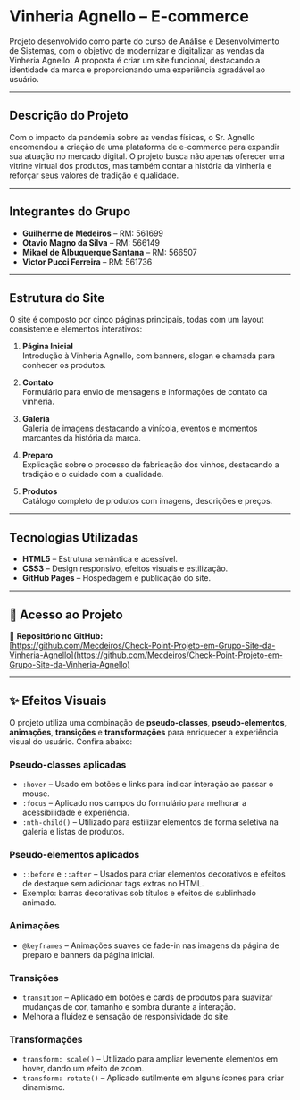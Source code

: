 
# Vinheria Agnello – E-commerce 

Projeto desenvolvido como parte do curso de Análise e Desenvolvimento de Sistemas, com o objetivo de modernizar e digitalizar as vendas da Vinheria Agnello. A proposta é criar um site funcional, destacando a identidade da marca e proporcionando uma experiência agradável ao usuário.

---

## Descrição do Projeto

Com o impacto da pandemia sobre as vendas físicas, o Sr. Agnello encomendou a criação de uma plataforma de e-commerce para expandir sua atuação no mercado digital. O projeto busca não apenas oferecer uma vitrine virtual dos produtos, mas também contar a história da vinheria e reforçar seus valores de tradição e qualidade.

---

## Integrantes do Grupo

- **Guilherme de Medeiros** – RM: 561699
- **Otavio Magno da Silva** – RM: 566149
- **Mikael de Albuquerque Santana** – RM: 566507
- **Victor Pucci Ferreira** – RM: 561736

---

## Estrutura do Site

O site é composto por cinco páginas principais, todas com um layout consistente e elementos interativos:

1. **Página Inicial**  
   Introdução à Vinheria Agnello, com banners, slogan e chamada para conhecer os produtos.

2. **Contato**  
   Formulário para envio de mensagens e informações de contato da vinheria.

3. **Galeria**  
   Galeria de imagens destacando a vinícola, eventos e momentos marcantes da história da marca.

4. **Preparo**  
   Explicação sobre o processo de fabricação dos vinhos, destacando a tradição e o cuidado com a qualidade.

5. **Produtos**  
   Catálogo completo de produtos com imagens, descrições e preços.

---

## Tecnologias Utilizadas

- **HTML5** – Estrutura semântica e acessível.
- **CSS3** – Design responsivo, efeitos visuais e estilização.
- **GitHub Pages** – Hospedagem e publicação do site.

---

## 🔗 Acesso ao Projeto

📎 **Repositório no GitHub:**  
[https://github.com/Mecdeiros/Check-Point-Projeto-em-Grupo-Site-da-Vinheria-Agnello](https://github.com/Mecdeiros/Check-Point-Projeto-em-Grupo-Site-da-Vinheria-Agnello)

---

## ✨ Efeitos Visuais

O projeto utiliza uma combinação de **pseudo-classes**, **pseudo-elementos**, **animações**, **transições** e **transformações** para enriquecer a experiência visual do usuário. Confira abaixo:

### Pseudo-classes aplicadas
- `:hover` – Usado em botões e links para indicar interação ao passar o mouse.
- `:focus` – Aplicado nos campos do formulário para melhorar a acessibilidade e experiência.
- `:nth-child()` – Utilizado para estilizar elementos de forma seletiva na galeria e listas de produtos.

### Pseudo-elementos aplicados
- `::before` e `::after` – Usados para criar elementos decorativos e efeitos de destaque sem adicionar tags extras no HTML.
- Exemplo: barras decorativas sob títulos e efeitos de sublinhado animado.

### Animações
- `@keyframes` – Animações suaves de fade-in nas imagens da página de preparo e banners da página inicial.

### Transições
- `transition` – Aplicado em botões e cards de produtos para suavizar mudanças de cor, tamanho e sombra durante a interação.
- Melhora a fluidez e sensação de responsividade do site.

### Transformações
- `transform: scale()` – Utilizado para ampliar levemente elementos em hover, dando um efeito de zoom.
- `transform: rotate()` – Aplicado sutilmente em alguns ícones para criar dinamismo.


